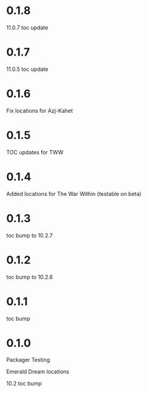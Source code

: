 # 0.1.8

11.0.7 toc update

# 0.1.7

11.0.5 toc update

# 0.1.6

Fix locations for Azj-Kahet

# 0.1.5

TOC updates for TWW

# 0.1.4

Added locations for The War Within (testable on beta)

# 0.1.3

toc bump to 10.2.7

# 0.1.2

toc bump to 10.2.6

# 0.1.1

toc bump

# 0.1.0

Packager Testing

Emerald Dream locations

10.2 toc bump